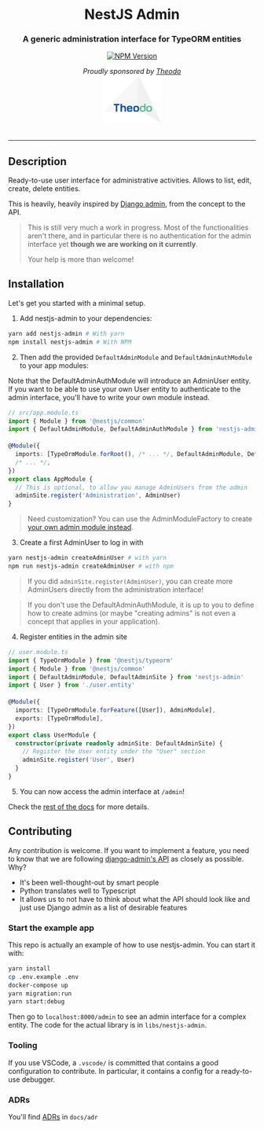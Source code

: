 <h1 align="center">NestJS Admin</h1>

<h3 align="center">
  A generic administration interface for TypeORM entities
</h3>
<p align="center">
  <a href="https://www.npmjs.com/package/nestjs-admin">
    <img src="https://img.shields.io/npm/v/nestjs-admin.svg" alt="NPM Version" />
  </a>
</p>

<div>
  <div align="center">
    <em>Proudly sponsored by <a href="https://www.theodo.co.uk/experts/node-js-fullstack-javascript">Theodo</a></em>
  </div>
  <div align="center">
    <a href="https://www.theodo.co.uk/experts/node-js-fullstack-javascript">
      <img src="./docs/assets/theodo.svg" width="120rem" alt="Theodo logo" />
    </a>
  </div>
</div>

<br />

---

## Description

Ready-to-use user interface for administrative activities. Allows to list, edit, create, delete entities.

This is heavily, heavily inspired by [Django admin](https://djangobook.com/mdj2-django-admin/), from the concept to the API.

> This is still very much a work in progress. Most of the functionalities aren't there, and in particular there is no authentication for the admin interface yet **though we are working on it currently**.
>
> Your help is more than welcome!

## Installation

Let's get you started with a minimal setup.

1. Add nestjs-admin to your dependencies:

```bash
yarn add nestjs-admin # With yarn
npm install nestjs-admin # With NPM
```

2. Then add the provided `DefaultAdminModule` and `DefaultAdminAuthModule` to your app modules:

Note that the DefaultAdminAuthModule will introduce an AdminUser entity.
If you want to be able to use your own User entity to authenticate to the admin interface,
you'll have to write your own module instead.

```ts
// src/app.module.ts
import { Module } from '@nestjs/common'
import { DefaultAdminModule, DefaultAdminAuthModule } from 'nestjs-admin'

@Module({
  imports: [TypeOrmModule.forRoot(), /* ... */, DefaultAdminModule, DefaultAdminAuthModule],
  /* ... */,
})
export class AppModule {
  // This is optional, to allow you manage AdminUsers from the admin
  adminSite.register('Administration', AdminUser)
}
```

> Need customization? You can use the AdminModuleFactory to create [your own admin module instead](./docs/admin-module.md).

3. Create a first AdminUser to log in with

```bash
yarn nestjs-admin createAdminUser # with yarn
npm run nestjs-admin createAdminUser # with npm
```

> If you did `adminSite.register(AdminUser)`, you can create more AdminUsers directly from the administration interface!

> If you don't use the DefaultAdminAuthModule, it is up to you to define how to create admins (or maybe "creating admins" is not even a concept that applies in your application).

4. Register entities in the admin site

```ts
// user.module.ts
import { TypeOrmModule } from '@nestjs/typeorm'
import { Module } from '@nestjs/common'
import { DefaultAdminModule, DefaultAdminSite } from 'nestjs-admin'
import { User } from './user.entity'

@Module({
  imports: [TypeOrmModule.forFeature([User]), AdminModule],
  exports: [TypeOrmModule],
})
export class UserModule {
  constructor(private readonly adminSite: DefaultAdminSite) {
    // Register the User entity under the "User" section
    adminSite.register('User', User)
  }
}
```

5. You can now access the admin interface at `/admin`!

Check the [rest of the docs](./docs) for more details.

## Contributing

Any contribution is welcome. If you want to implement a feature, you need to know that we are following [django-admin's API](https://docs.djangoproject.com/en/2.2/ref/contrib/admin/) as closely as possible. Why?

- It's been well-thought-out by smart people
- Python translates well to Typescript
- It allows us to not have to think about what the API should look like and just use Django admin as a list of desirable features

### Start the example app

This repo is actually an example of how to use nestjs-admin. You can start it with:

```bash
yarn install
cp .env.example .env
docker-compose up
yarn migration:run
yarn start:debug
```

Then go to `localhost:8000/admin` to see an admin interface for a complex entity. The code for the actual library is in `libs/nestjs-admin`.

### Tooling

If you use VSCode, a `.vscode/` is committed that contains a good configuration to contribute. In particular, it contains a config for a ready-to-use debugger.

### ADRs

You'll find [ADRs](https://github.com/joelparkerhenderson/architecture_decision_record#suggestions-for-writing-good-adrs) in `docs/adr`
